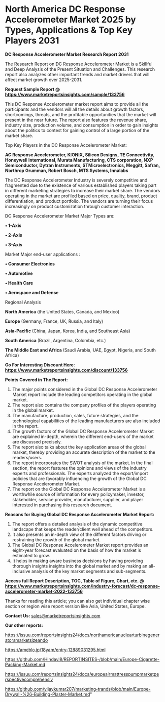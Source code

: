 # North America DC Response Accelerometer Market 2025 by Types, Applications & Top Key Players 2031

<strong>DC Response Accelerometer Market Research Report 2031</strong>

The Research Report on DC Response Accelerometer Market is a Skillful and Deep Analysis of the Present Situation and Challenges. This research report also analyzes other important trends and market drivers that will affect market growth over 2025-2031.

<strong>Request Sample Report @ <a href=https://www.marketreportsinsights.com/sample/133756>https://www.marketreportsinsights.com/sample/133756</a></strong>

This DC Response Accelerometer market report aims to provide all the participants and the vendors will all the details about growth factors, shortcomings, threats, and the profitable opportunities that the market will present in the near future. The report also features the revenue share, industry size, production volume, and consumption in order to gain insights about the politics to contest for gaining control of a large portion of the market share.

Top Key Players in the DC Response Accelerometer Market:

<strong>AC Response Accelerometer, KIONIX, Silicon Designs, TE Connectivity, Honeywell International, Murata Manufacturing, CTS corporation, NXP Semiconductor, Dytran Instruments, STMicroelectronics, Meggitt, Safran, Northrop Grumman, Robert Bosch, MTS Systems, Innalabs</strong>

The DC Response Accelerometer Industry is severely competitive and fragmented due to the existence of various established players taking part in different marketing strategies to increase their market share. The vendors operating in the market are profiled based on price, quality, brand, product differentiation, and product portfolio. The vendors are turning their focus increasingly on product customization through customer interaction.

DC Response Accelerometer Market Major Types are:

<strong>• 1-Axis

• 2-Axis

• 3-Axis</strong>

Market Major end-user applications :

<strong>• Consumer Electronics

• Automotive

• Health Care

• Aerospace and Defense</strong>

Regional Analysis

</u><strong><b>North America</b></strong> (the United States, Canada, and Mexico)

<strong><b>Europe </b></strong>(Germany, France, UK, Russia, and Italy)

<strong><b>Asia-Pacific</b></strong> (China, Japan, Korea, India, and Southeast Asia)

<strong><b>South America</b></strong> (Brazil, Argentina, Colombia, etc.)

<strong><b>The Middle East and Africa</b></strong> (Saudi Arabia, UAE, Egypt, Nigeria, and South Africa)

<strong>Go For Interesting Discount Here: <a href=https://www.marketreportsinsights.com/discount/133756>https://www.marketreportsinsights.com/discount/133756</a></strong>

<strong>Points Covered in The Report:</strong>
<ol>
  <li>The major points considered in the Global DC Response Accelerometer Market report include the leading competitors operating in the global market.</li>
  <li>The report also contains the company profiles of the players operating in the global market.</li>
  <li>The manufacture, production, sales, future strategies, and the technological capabilities of the leading manufacturers are also included in the report.</li>
  <li>The growth factors of the Global DC Response Accelerometer Market are explained in-depth, wherein the different end-users of the market are discussed precisely.</li>
  <li>The report also talks about the key application areas of the global market, thereby providing an accurate description of the market to the readers/users.</li>
  <li>The report incorporates the SWOT analysis of the market. In the final section, the report features the opinions and views of the industry experts and professionals. The experts analyzed the export/import policies that are favorably influencing the growth of the Global DC Response Accelerometer Market.</li>
  <li>The report on the Global DC Response Accelerometer Market is a worthwhile source of information for every policymaker, investor, stakeholder, service provider, manufacturer, supplier, and player interested in purchasing this research document.</li>
</ol>
<strong>Reasons for Buying Global DC Response Accelerometer Market Report:</strong>

<ol>
  <li>The report offers a detailed analysis of the dynamic competitive landscape that keeps the reader/client well ahead of the competitors.</li>
  <li>It also presents an in-depth view of the different factors driving or restraining the growth of the global market.</li>
  <li>The Global DC Response Accelerometer Market report provides an eight-year forecast evaluated on the basis of how the market is estimated to grow.</li>
  <li>It helps in making aware business decisions by having providing thorough insights insights into the global market and by making an all-inclusive analysis of the key market segments and sub-segments.</li>
</ol>
<strong>Access full Report Description, TOC, Table of Figure, Chart, etc. @ <a href=https://www.marketreportsinsights.com/industry-forecast/dc-response-accelerometer-market-2022-133756>https://www.marketreportsinsights.com/industry-forecast/dc-response-accelerometer-market-2022-133756</a></strong>


Thanks for reading this article; you can also get individual chapter wise section or region wise report version like Asia, United States, Europe.

<strong>Contact Us:</strong>
sales@marketreportsinsights.com

<strong>Our other reports:</strong>

<a href=https://issuu.com/reportsinsights24/docs/northamericanuclearturbinegeneratorsmarketsizeando>https://issuu.com/reportsinsights24/docs/northamericanuclearturbinegeneratorsmarketsizeando</a>

<a href=https://ameblo.jp/18yam/entry-12889031295.html>https://ameblo.jp/18yam/entry-12889031295.html</a>

<a href=https://github.com/Hindavi8/REPORTINSITES-/blob/main/Europe-Cigarette-Packing-Market.md>https://github.com/Hindavi8/REPORTINSITES-/blob/main/Europe-Cigarette-Packing-Market.md</a>

<a href=https://issuu.com/reportsinsights24/docs/europeairmattresspumpmarketperspectivecomprehensiv>https://issuu.com/reportsinsights24/docs/europeairmattresspumpmarketperspectivecomprehensiv</a>

<a href=https://github.com/vijaykumar207/marketing-trands/blob/main/Europe-Drywall-%26-Building-Plaster-Market.md>https://github.com/vijaykumar207/marketing-trands/blob/main/Europe-Drywall-%26-Building-Plaster-Market.md</a>"

